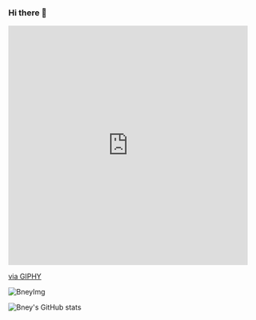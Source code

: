 ### Hi there 👋

<iframe src="https://giphy.com/embed/xT9DPIBYf0pAviBLzO" width="480" height="480" frameBorder="0" class="giphy-embed" allowFullScreen></iframe><p><a href="https://giphy.com/gifs/cat-kitty-motivational-xT9DPIBYf0pAviBLzO">via GIPHY</a></p>

<img src="https://github-readme-stats.vercel.app/api/top-langs?username=Bney28&show_icons=true&theme=cobalt&locale=en&layout=compact" alt="BneyImg" />


![Bney's GitHub stats](https://github-readme-stats.vercel.app/api?username=Bney28&show_icons=true&theme=cobalt)<br/>

<!--
**Bney28/Bney28** is a ✨ _special_ ✨ repository because its `README.md` (this file) appears on your GitHub profile.

Here are some ideas to get you started:

- 🔭 I’m currently working on ...
- 🌱 I’m currently learning ...
- 👯 I’m looking to collaborate on ...
- 🤔 I’m looking for help with ...
- 💬 Ask me about ...
- 📫 How to reach me: ...
- 😄 Pronouns: ...
- ⚡ Fun fact: ...
-->
